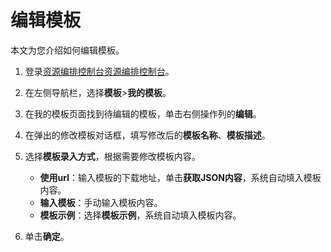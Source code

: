 # 编辑模板

本文为您介绍如何编辑模板。

1.  登录[资源编排控制台](http://ros.console.aliyun.com)[资源编排控制台](https://partners-intl.console.aliyun.com/#/ros)。

2.  在左侧导航栏，选择**模板**\>**我的模板**。

3.  在我的模板页面找到待编辑的模板，单击右侧操作列的**编辑**。

4.  在弹出的修改模板对话框，填写修改后的**模板名称**、**模板描述**。

5.  选择**模板录入方式**，根据需要修改模板内容。

    -   **使用url**：输入模板的下载地址，单击**获取JSON内容**，系统自动填入模板内容。
    -   **输入模板**：手动输入模板内容。
    -   **模板示例**：选择**模板示例**，系统自动填入模板内容。
6.  单击**确定**。


